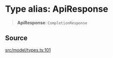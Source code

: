 # Type alias: ApiResponse

> **ApiResponse**: `CompletionResponse`

## Source

[src/model/types.ts:101](https://github.com/dexaai/llm-tools/blob/2b78745/src/model/types.ts#L101)

